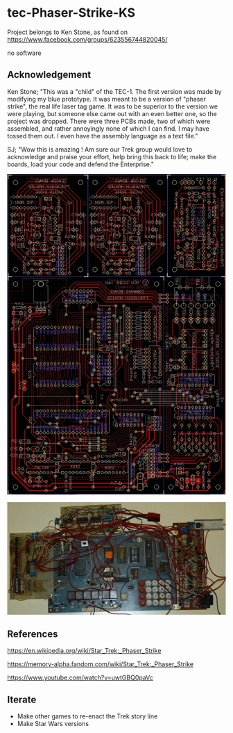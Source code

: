 # tec-Phaser-Strike-KS

Project belongs to Ken Stone, as found on https://www.facebook.com/groups/623556744820045/

no software


## Acknowledgement

Ken Stone; "This was a "child" of the TEC-1. The first version was made by modifying my blue prototype.
It was meant to be a version of "phaser strike", the real life laser tag game. It was to be superior to the version we were playing, but someone else came out with an even better one, so the project was dropped. There were three PCBs made, two of which were assembled, and rather annoyingly none of which I can find. I may have tossed them out. I even have the assembly language as a text file."

SJ; "Wow this is amazing ! Am sure our Trek group would love to acknowledge and praise your effort, help bring this back to life; make the boards, load your code and defend the Enterprise."

![](https://github.com/SteveJustin1963/tec-Phaser-Strike-KS/blob/master/pics/94097003_10157273306082014_7682241250249932800_o.jpg)

![](https://github.com/SteveJustin1963/tec-Phaser-Strike-KS/blob/master/pics/93556062_10157273403902014_5753306128343629824_o.jpg)


## References

https://en.wikipedia.org/wiki/Star_Trek:_Phaser_Strike

https://memory-alpha.fandom.com/wiki/Star_Trek:_Phaser_Strike

https://www.youtube.com/watch?v=uwtGBQ0paVc

## Iterate
* Make other games to re-enact the Trek story line 
* Make Star Wars versions
